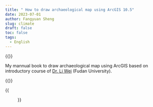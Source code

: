 ```yaml
---
title: " How to draw archaeological map using ArcGIS 10.5"
date: 2023-07-01
author: Fangyuan Sheng
slug: climate
draft: false
toc: false
tags:
  - English
---
```


{{<block class="note">}}

My mannual book to draw archaeological map using ArcGIS based on introductory course of [Dr. Li Wei](https://archsci.fudan.edu.cn/40/cf/c16260a409807/page.htm) (Fudan University). 

{{<end>}}

 {{<figure src=https://hellenshengfy.github.io/gis(1).png>}}

 
